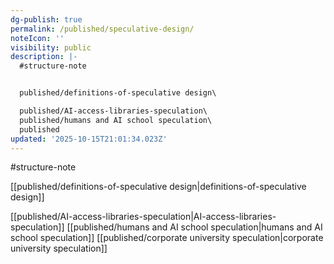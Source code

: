 ```yaml
---
dg-publish: true
permalink: /published/speculative-design/
noteIcon: ''
visibility: public
description: |-
  #structure-note


  published/definitions-of-speculative design\

  published/AI-access-libraries-speculation\
  published/humans and AI school speculation\
  published
updated: '2025-10-15T21:01:34.023Z'
---
```


#structure-note


[[published/definitions-of-speculative design\|definitions-of-speculative design]]

[[published/AI-access-libraries-speculation\|AI-access-libraries-speculation]]
[[published/humans and AI school speculation\|humans and AI school speculation]]
[[published/corporate university speculation\|corporate university speculation]]



